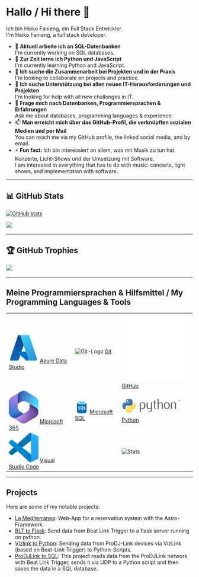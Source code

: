 # Hallo / Hi there 👋

Ich bin Heiko Fanieng, ein Full Stack Entwickler.  
I'm Heiko Fanieng, a full stack developer.

- 🔭 **Aktuell arbeite ich an SQL-Datenbanken**  
  I'm currently working on SQL databases.
- 🌱 **Zur Zeit lerne ich Python und JavaScript**  
  I'm currently learning Python and JavaScript.
- 👯 **Ich suche die Zusammenarbeit bei Projekten und in der Praxis**  
  I'm looking to collaborate on projects and practice.
- 🤔 **Ich suche Unterstützung bei allen neuen IT-Herausforderungen und Projekten**  
  I'm looking for help with all new challenges in IT.
- 💬 **Frage mich nach Datenbanken, Programmiersprachen & Erfahrungen**  
  Ask me about databases, programming languages & experience.
- 📫 **Man erreicht mich über das GitHub-Profil, die verknüpften sozialen Medien und per Mail**  
  You can reach me via my GitHub profile, the linked social media, and by email.
- ⚡ **Fun fact:** Ich bin interessiert an allem, was mit Musik zu tun hat. Konzerte, Licht-Shows und der Umsetzung mit Software.  
  I am interested in everything that has to do with music: concerts, light shows, and implementation with software.

---

## 📊 GitHub Stats

[![GitHub stats](https://github-readme-stats-tau-one-38.vercel.app/api?username=hfanieng&theme=transparent&include_all_commits=true&count_private=true&show=reviews,prs_merged,prs_merged_percentage)](https://github.com/anuraghazra/github-readme-stats)

![](https://github-readme-streak-stats.herokuapp.com/?user=hfanieng&theme=transparent&hide_border=false)

---

## 🏆 GitHub Trophies

![](https://github-profile-trophy.vercel.app/?username=hfanieng&theme=transparent&no-frame=false&no-bg=true&margin-w=4)

---

## Meine Programmiersprachen & Hilfsmittel / My Programming Languages & Tools

| | | |
|:---|:---|:---|
| ![ADS-Logo](/img/microsoft_azure.png) [Azure Data Studio](https://azure.microsoft.com/en-us/products/data-studio) | ![Git-Logo](https://upload.wikimedia.org/wikipedia/commons/thumb/e/e0/Git-logo.svg/320px-Git-logo.svg.png) [Git](https://git-scm.com) | ![GitHub-Logo](img/github-mark-white.svg) [GitHub](http://github.com) |
| ![M365-logo](img/microsoft_365.png) [Microsoft 365](https://microsoft365.com) | ![MSSQL-Logo](img/10130-icon-service-SQL-Database.svg) [Microsoft SQL](https://www.microsoft.com/en-us/sql-server/sql-server-2022) | ![Python-Logo](img/python-logo-generic.png) [Python](http://python.org) |
| ![VSC-Logo](img/vs_code.png) [Visual Studio Code](https://code.visualstudio.com) | | ![Stats](https://github-readme-stats.vercel.app/api/top-langs?username=hfanieng&show_icons=true&locale=en&layout=compact) |

---

## Projects

Here are some of my notable projects:

- [La Mediterranea](https://github.com/devsfiae/la-mediterranea.eu): Web-App for a reservation system with the Astro-Framework.
- [BLT to Flask](https://github.com/hfanieng/blt-to-flask): Send data from Beat Link Trigger to a flask server running on python.
- [Vizlink to Python](https://github.com/hfanieng/vizlink-to-python): Sending data from ProDJ-Link devices via VizLink (based on Beat-Link-Trigger) to Python-Scripts.
- [ProDJLink to SQL](https://github.com/hfanieng/ProDJLink-to-SQL): This project reads data from the ProDJLink network with Beat Link Trigger, sends it via UDP to a Python script and then saves the data in a SQL database.
